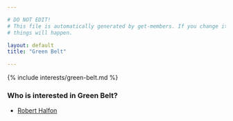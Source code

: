 ```yaml
---

# DO NOT EDIT!
# This file is automatically generated by get-members. If you change it, bad
# things will happen.

layout: default
title: "Green Belt"

---
```


{% include interests/green-belt.md %}

### Who is interested in Green Belt?


* [Robert Halfon](members/robert-halfon.html)
